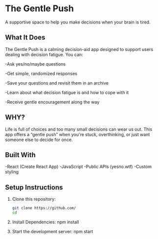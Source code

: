 #  The Gentle Push

A supportive space to help you make decisions when your brain is tired.


##  What It Does

The Gentle Push is a calming decision-aid app designed to support users dealing with decision fatigue. You can:

-Ask yes/no/maybe questions

-Get simple, randomized responses

-Save your questions and revisit them in an archive

-Learn about what decision fatigue is and how to cope with it

-Receive gentle encouragement along the way


## WHY?

Life is full of choices and too many small decisions can wear us out. This app offers a “gentle push” when you're stuck, overthinking, or just want someone else to decide for once.

## Built With
-React (Create React App)
-JavaScript
-Public APIs (yesno.wtf)
-Custom styling

## Setup Instructions

1. Clone this repository:

   ```bash
   git clone https://github.com/
   cd 
2. Install Dependencies:
    npm install
3. Start the development server:
    npm start

